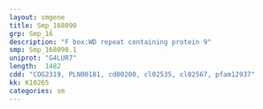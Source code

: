 ```yaml
---
layout: smgene
title: Smp_168090
grp: Smp_16
description: "F box:WD repeat containing protein 9"
smp: Smp_168090.1
uniprot: "G4LUR7"
length:  1482
cdd: "COG2319, PLN00181, cd00200, cl02535, cl02567, pfam12937"
kk: K10265
categories: sm
---
```


